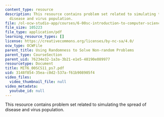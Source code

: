 ```yaml
---
content_type: resource
description: This resource contains problem set related to simulating the spread of
  disease and virus population.
file: /ol-ocw-studio-app/courses/6-00sc-introduction-to-computer-science-and-programming-spring-2011/3148f85435eac0d2537af61b908905f4_MIT6_00SCS11_ps7.pdf
file_size: 105223
file_type: application/pdf
learning_resource_types: []
license: https://creativecommons.org/licenses/by-nc-sa/4.0/
ocw_type: OCWFile
parent_title: Using Randomness to Solve Non-random Problems
parent_type: CourseSection
parent_uid: 76234e32-1a3a-3b21-e1e5-48190e089977
resourcetype: Document
title: MIT6_00SCS11_ps7.pdf
uid: 3148f854-35ea-c0d2-537a-f61b908905f4
video_files:
  video_thumbnail_file: null
video_metadata:
  youtube_id: null
---
```

This resource contains problem set related to simulating the spread of disease and virus population.